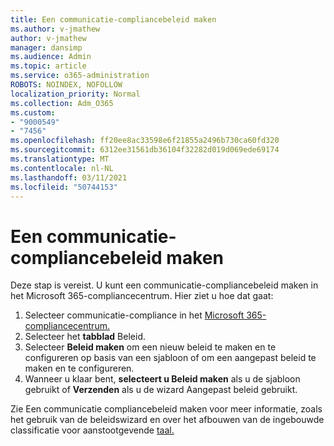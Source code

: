 ```yaml
---
title: Een communicatie-compliancebeleid maken
ms.author: v-jmathew
author: v-jmathew
manager: dansimp
ms.audience: Admin
ms.topic: article
ms.service: o365-administration
ROBOTS: NOINDEX, NOFOLLOW
localization_priority: Normal
ms.collection: Adm_O365
ms.custom:
- "9000549"
- "7456"
ms.openlocfilehash: ff20ee8ac33598e6f21855a2496b730ca60fd320
ms.sourcegitcommit: 6312ee31561db36104f32282d019d069ede69174
ms.translationtype: MT
ms.contentlocale: nl-NL
ms.lasthandoff: 03/11/2021
ms.locfileid: "50744153"
---
```

# <a name="create-a-communication-compliance-policy"></a>Een communicatie-compliancebeleid maken

Deze stap is vereist. U kunt een communicatie-compliancebeleid maken in het Microsoft 365-compliancecentrum. Hier ziet u hoe dat gaat:

1. Selecteer communicatie-compliance in het [Microsoft 365-compliancecentrum.](https://go.microsoft.com/fwlink/?linkid=2130502) 
2. Selecteer het **tabblad** Beleid.
3. Selecteer **Beleid maken** om een nieuw beleid te maken en te configureren op basis van een sjabloon of om een aangepast beleid te maken en te configureren.
4. Wanneer u klaar bent, **selecteert u Beleid maken** als u de sjabloon gebruikt of **Verzenden** als u de wizard Aangepast beleid gebruikt.

Zie Een communicatie compliancebeleid maken voor meer informatie, zoals het gebruik van de beleidswizard en over het afbouwen van de ingebouwde classificatie voor aanstootgevende [taal.](https://go.microsoft.com/fwlink/?linkid=2129079)
